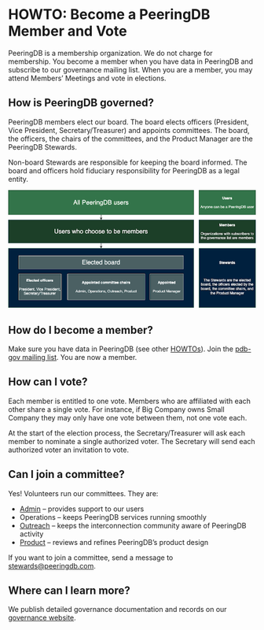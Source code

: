 # HOWTO: Become a PeeringDB Member and Vote

PeeringDB is a membership organization. We do not charge for membership. You become a member when you have data in PeeringDB and subscribe to our governance mailing list. When you are a member, you may attend Members’ Meetings and vote in elections.

## How is PeeringDB governed?

PeeringDB members elect our board. The board elects officers (President, Vice President, Secretary/Treasurer) and appoints committees. The board, the officers, the chairs of the committees, and the Product Manager are the PeeringDB Stewards.

Non-board Stewards are responsible for keeping the board informed. The board and officers hold fiduciary responsibility for PeeringDB as a legal entity.

![Organizational Structure](images/PeeringDB_Organizational_Structure.png)

## How do I become a member?

Make sure you have data in PeeringDB (see other [HOWTOs](https://docs.peeringdb.com/howtos/)). Join the [pdb-gov mailing list](https://lists.peeringdb.com/cgi-bin/mailman/listinfo/pdb-gov). You are now a member.

## How can I vote?

Each member is entitled to one vote. Members who are affiliated with each other share a single vote. For instance, if Big Company owns Small Company they may only have one vote between them, not one vote each.

At the start of the election process, the Secretary/Treasurer will ask each member to nominate a single authorized voter. The Secretary will send each authorized voter an invitation to vote.

## Can I join a committee?

Yes! Volunteers run our committees. They are:

- [Admin](https://docs.peeringdb.com/committee/admin/) – provides support to our users
- Operations – keeps PeeringDB services running smoothly
- [Outreach](https://docs.peeringdb.com/committee/outreach/) – keeps the interconnection community aware of PeeringDB activity
- [Product](https://docs.peeringdb.com/committee/product/) – reviews and refines PeeringDB’s product design

If you want to join a committee, send a message to [stewards@peeringdb.com](mailto:stewards@peeringdb.com). 

## Where can I learn more?

We publish detailed governance documentation and records on our [governance website](https://docs.peeringdb.com/gov/). 

